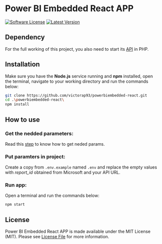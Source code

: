 # Power BI Embedded React APP

[![Software License](https://img.shields.io/badge/license-MIT-brightgreen.svg)](LICENSE)
[![Latest Version](https://img.shields.io/github/release/victorap93/powerbiembedded-react-app.svg?style=flat-square)](https://github.com/victorap93/powerbiembedded-react-app/releases)


## Dependency

For the full working of this project, you also need to start its [API](https://github.com/victorap93/powerbiembedded-php-api) in PHP.


## Installation

Make sure you have the **Node.js** service running and **npm** installed, open the terminal, navigate to your working directory and run the commands below:

```bash
git clone https://github.com/victorap93/powerbiembedded-react.git
cd .\powerbiembedded-react\
npm install
```


## How to use

### Get the nedded parameters:

Read this [step](https://docs.microsoft.com/en-us/power-bi/developer/embedded/embed-sample-for-customers?tabs=net-core#step-5---get-the-embedding-parameter-values) to know how to get neded params.

### Put paramters in project:

Create a copy from `.env.example` named `.env` and replace the empty values ​​with *report_id* obtained from Microsoft and your API URL.

### Run app:

Open a terminal and run the commands below:

```bash
npm start
```


## License

Power BI Embedded React APP is made available under the MIT License (MIT). Please see [License File](LICENSE) for more information.